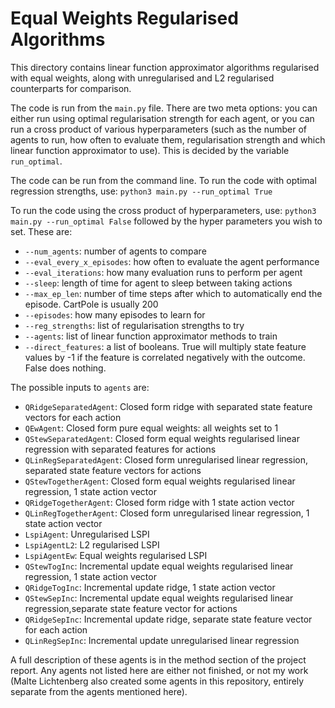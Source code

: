 # Equal Weights Regularised Algorithms

This directory contains linear function approximator algorithms regularised with equal weights, along with unregularised and L2 regularised counterparts for comparison.

The code is run from the `main.py` file. There are two meta options: you can either run using optimal regularisation strength for each agent, or you can run a cross product of various hyperparameters (such as the number of agents to run, how often to evaluate them, regularisation strength and which linear function approximator to use). This is decided by the variable `run_optimal`. 

The code can be run from the command line.
To run the code with optimal regression strengths, use:
`python3 main.py --run_optimal True`

To run the code using the cross product of hyperparameters, use:
`python3 main.py --run_optimal False`
followed by the hyper parameters you wish to set. These are:
- `--num_agents`: number of agents to compare
- `--eval_every_x_episodes`: how often to evaluate the agent performance
- `--eval_iterations`: how many evaluation runs to perform per agent
- `--sleep`: length of time for agent to sleep between taking actions
- `--max_ep_len`: number of time steps after which to automatically end the episode. CartPole is usually 200
- `--episodes`: how many episodes to learn for 
- `--reg_strengths`: list of regularisation strengths to try 
- `--agents`: list of linear function approximator methods to train
- `--direct_features`: a list of booleans. True will multiply state feature values by -1 if the feature is correlated negatively with the outcome. False does nothing.  

The possible inputs to `agents` are:
- `QRidgeSeparatedAgent`: Closed form ridge with separated state feature vectors for each action
- `QEwAgent`: Closed form pure equal weights: all weights set to 1
- `QStewSeparatedAgent`: Closed form equal weights regularised linear regression  with separated features for actions
- `QLinRegSeparatedAgent`: Closed form unregularised linear regression, separated state feature vectors for actions
- `QStewTogetherAgent`: Closed form equal weights regularised linear regression, 1 state action vector
- `QRidgeTogetherAgent`: Closed form ridge with 1 state action vector
- `QLinRegTogetherAgent`: Closed form unregularised linear regression, 1 state action vector 
- `LspiAgent`: Unregularised LSPI
- `LspiAgentL2`: L2 regularised LSPI
- `LspiAgentEw`: Equal weights regularised LSPI
- `QStewTogInc`: Incremental update equal weights regularised linear regression, 1 state action vector
- `QRidgeTogInc`: Incremental update ridge, 1 state action vector
- `QStewSepInc`: Incremental update equal weights regularised linear regression,separate state feature vector for actions
- `QRidgeSepInc`: Incremental update ridge, separate state feature vector for each action
- `QLinRegSepInc`: Incremental update unregularised linear regression

A full description of these agents is in the method section of the project report. Any agents not listed here are either not finished, or not my work (Malte Lichtenberg also created some agents in this repository, entirely separate from the agents mentioned here).
